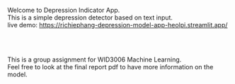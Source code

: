 Welcome to Depression Indicator App.
<br/> 
This is a simple depression detector based on text input.
<br/> 
live demo: 
https://richiephang-depression-model-app-heolpi.streamlit.app/

<br/> 
<br/> 

This is a group assignment for WID3006 Machine Learning.
<br/> 
Feel free to look at the final report pdf to have more information on the model.
